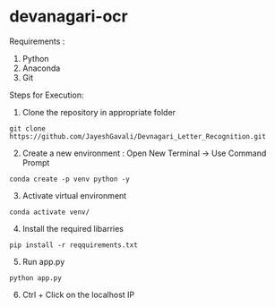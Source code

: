 # devanagari-ocr

Requirements :
1. Python
2. Anaconda
3. Git

Steps for Execution:
1. Clone the repository in appropriate folder
```
git clone https://github.com/JayeshGavali/Devnagari_Letter_Recognition.git
```
2. Create a new environment : Open New Terminal ->  Use Command Prompt
```
conda create -p venv python -y
```
3. Activate virtual environment
```
conda activate venv/
```
4. Install the required libarries
```
pip install -r reqquirements.txt
```
5. Run app.py
```
python app.py
```
6. Ctrl + Click on the localhost IP
